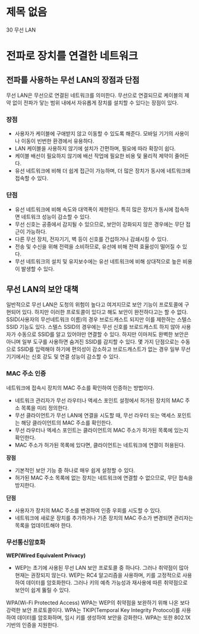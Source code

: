 # 제목 없음

30 무선 LAN

# 전파로 장치를 연결한 네트워크

## 전파를 사용하는 무선 LAN의 장점과 단점

무선 LAN은 무선으로 연결된 네트워크를 의미한다. 무선으로 연결되므로 케이블의 제약 없이 전파가 닿는 범위 내에서 자유롭게 장치를 설치할 수 있다는 장점이 있다.

### 장점

- 사용자가 케이블에 구애받지 않고 이동할 수 있도록 해준다. 모바일 기기의 사용이나 이동이 빈번한 환경에서 유용하다.
- LAN 케이블을 사용하지 않기에 설치가 간편하며, 필요에 따라 확장이 쉽다.
- 케이블 배선이 필요하지 않기에 배선 작업에 필요한 비용 및 물리적 제약이 줄어든다.
- 유선 네트워크에 비해 더 쉽게 접근이 가능하며, 더 많은 장치가 동시에 네트워크에 접속할 수 있다.

### 단점

- 유선 네트워크에 비해 속도와 대역폭이 제한된다. 특히 많은 장치가 동시에 접속하면 네트워크 성능이 감소할 수 있다.
- 무선 신호는 공중에서 감지될 수 있으므로, 보안이 강화되지 않은 경우에는 무단 접근이 가능하다.
- 다른 무선 장치, 전자기기, 벽 등이 신호를 간섭하거나 감쇄시킬 수 있다.
- 전송 및 수신을 위해 전력을 소비하므로, 유선에 비해 전력 효율성이 떨어질 수 있다.
- 무선 네트워크의 설치 및 유지보수에는 유선 네트워크에 비해 상대적으로 높은 비용이 발생할 수 있다.

## 무선 LAN의 보안 대책

일반적으로 무선 LAN은 도청의 위험이 높다고 여겨지므로 보안 기능이 프로토콜에 구현되어 있다. 하지만 이러한 프로토콜이 있다고 해도 보안이 완전하다고는 할 수 없다. SSID(사용자의 무선네트워크 이름)의 경우 브로드캐스트 되지만 이를 제한하는 스텔스 SSID 기능도 있다.
스텔스 SSID의 경우에는 무선 신호를 브로드캐스트 하지 않아 사용자가 수동으로 SSID를 알고 있어야만 연결할 수 있다. 하지만 이마저도 완벽한 보안은 아니며 일부 도구를 사용하면 숨겨진 SSID를 감지할 수 있다. 몇 가지 단점으로는 수동으로 SSID를 입력해야 하기에 편의성이 감소하고 브로드캐스트가 없는 경우 일부 무선 기기에서는 신호 강도 및 연결 성능이 감소할 수 있다.

### MAC 주소 인증

네트워크에 접속시 장치의 MAC 주소를 확인하여 인증하는 방법이다.

- 네트워크 관리자가 무선 라우터나 액세스 포인트 설정에서 허가된 장치의 MAC 주소 목록을 미리 정의한다.
- 무선 클라이언트가 무선 LAN에 연결을 시도할 때, 무선 라우터 또는 액세스 포인트는 해당 클라이언트의 MAC 주소를 확인한다.
- 무선 라우터나 엑세스 포인트는 클라이언트의 MAC 주소가 허가된 목록에 있는지 확인한다.
- MAC 주소가 허가된 목록에 있다면, 클라이언트는 네트워크에 연결이 허용된다.

**장점**

- 기본적인 보안 기능 중 하나로 매우 쉽게 설정할 수 있다.
- 허가된 MAC 주소 목록에 없는 장치는 네트워크에 연결할 수 없으므로, 무단 접속을 방지한다.

**단점**

- 사용자가 장치의 MAC 주소를 변경하여 인증 우회를 시도할 수 있다.
- 네트워크에 새로운 장치를 추가하거나 기존 장치의 MAC 주소가 변경되면 관리자는 목록을 업데이트해야 한다.

### 무선통신암호화

**WEP(Wired Equivalent Privacy)**

- WEP는 초기에 사용된 무선 LAN 보안 프로토콜 중 하나다. 그러나 취약점이 많아 현재는 권장되지 않는다. WEP는 RC4 알고리즘을 사용하며, 키를 고정적으로 사용하여 데이터를 암호화한다. 그러나 키의 예측 가능성과 재사용에 따른 취약점으로 보안이 쉽게 뚫릴 수 있다.

WPA(Wi-Fi Protected Access)
WPA는 WEP의 취약점을 보완하기 위해 나온 보다 강력한 보안 프로토콜이다. WPA는 TKIP(Temporal Key Integrity Protocol)를 사용하여 데이터를 암호화하며, 임시 키를 생성하여 보안을 강화한다. WPA는 또한 802.1X 기반의 인증을 지원한다.